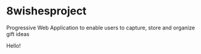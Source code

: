 # 8wishesproject
Progressive Web Application to enable users to capture, store and organize gift ideas

Hello!